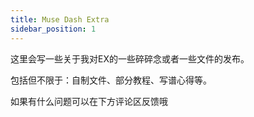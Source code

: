 ```yaml
---
title: Muse Dash Extra
sidebar_position: 1
---
```


这里会写一些关于我对EX的一些碎碎念或者一些文件的发布。

包括但不限于：自制文件、部分教程、写谱心得等。

如果有什么问题可以在下方评论区反馈哦
